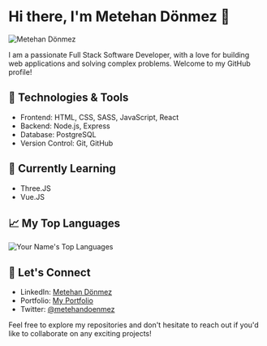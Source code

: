 <!--
**metehandoenmez/metehandoenmez** is a ✨ _special_ ✨ repository because its `README.md` (this file) appears on your GitHub profile.

Here are some ideas to get you started:

- 🔭 I’m currently working on ...
- 🌱 I’m currently learning ...
- 👯 I’m looking to collaborate on ...
- 🤔 I’m looking for help with ...
- 💬 Ask me about ...
- 📫 How to reach me: ...
- 😄 Pronouns: ...
- ⚡ Fun fact: ...
-->
# Hi there, I'm Metehan Dönmez 👋

![Metehan Dönmez](https://your-image-url.com/your-image.png)

I am a passionate Full Stack Software Developer, with a love for building web applications and solving complex problems. Welcome to my GitHub profile!

## 🔧 Technologies & Tools

- Frontend: HTML, CSS, SASS, JavaScript, React
- Backend: Node.js, Express
- Database: PostgreSQL
- Version Control: Git, GitHub

## 🌱 Currently Learning

- Three.JS
- Vue.JS


## 📈 My Top Languages

![Your Name's Top Languages](https://github-readme-stats.vercel.app/api/top-langs/?username=metehandoenmez&layout=compact&theme=radical)

## 📣 Let's Connect

- LinkedIn: [Metehan Dönmez](https://www.linkedin.com/in/metehandoenmez/)
- Portfolio: [My Portfolio](https://www.doenmez.tech)
- Twitter: [@metehandoenmez](https://twitter.com/metehandoenmez)

Feel free to explore my repositories and don't hesitate to reach out if you'd like to collaborate on any exciting projects!
